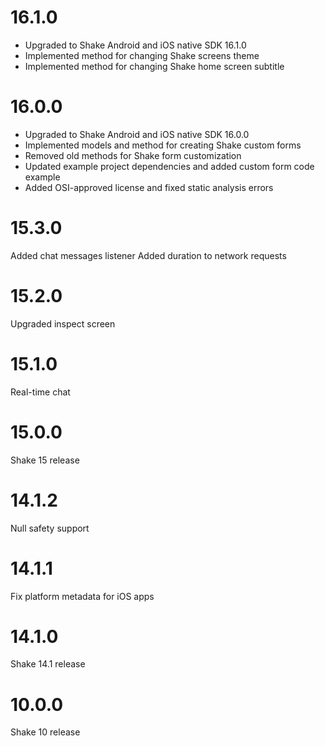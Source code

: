 # 16.1.0

- Upgraded to Shake Android and iOS native SDK 16.1.0
- Implemented method for changing Shake screens theme
- Implemented method for changing Shake home screen subtitle

# 16.0.0

- Upgraded to Shake Android and iOS native SDK 16.0.0
- Implemented models and method for creating Shake custom forms
- Removed old methods for Shake form customization
- Updated example project dependencies and added custom form code example
- Added OSI-approved license and fixed static analysis errors

# 15.3.0

Added chat messages listener
Added duration to network requests

# 15.2.0

Upgraded inspect screen

# 15.1.0

Real-time chat

# 15.0.0

Shake 15 release

# 14.1.2

Null safety support

# 14.1.1

Fix platform metadata for iOS apps

# 14.1.0

Shake 14.1 release

# 10.0.0

Shake 10 release
